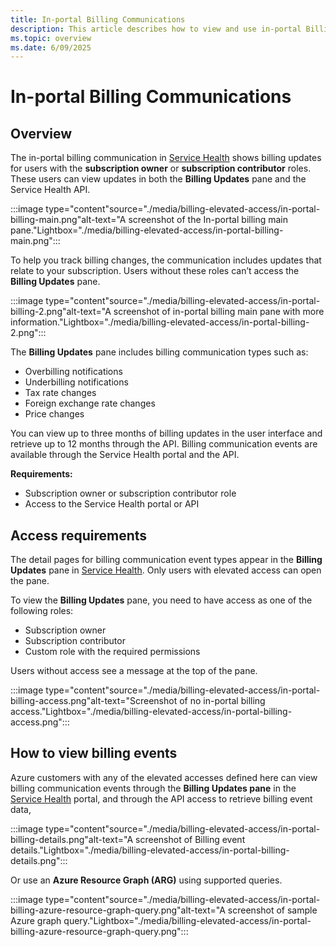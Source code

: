 ```yaml
---
title: In-portal Billing Communications
description: This article describes how to view and use in-portal Billing communications
ms.topic: overview
ms.date: 6/09/2025
---
```


# In-portal Billing Communications

## Overview

The in-portal billing communication in [Service Health](service-health-overview.md) shows billing updates for users with the **subscription owner** or **subscription contributor** roles. These users can view updates in both the **Billing Updates** pane and the Service Health API.

:::image type="content"source="./media/billing-elevated-access/in-portal-billing-main.png"alt-text="A screenshot of the In-portal billing main pane."Lightbox="./media/billing-elevated-access/in-portal-billing-main.png":::


To help you track billing changes, the communication includes updates that relate to your subscription. Users without these roles can’t access the **Billing Updates** pane.

:::image type="content"source="./media/billing-elevated-access/in-portal-billing-2.png"alt-text="A screenshot of in-portal billing main pane with more information."Lightbox="./media/billing-elevated-access/in-portal-billing-2.png":::


The **Billing Updates** pane includes billing communication types such as:

- Overbilling notifications
- Underbilling notifications
- Tax rate changes
- Foreign exchange rate changes
- Price changes

You can view up to three months of billing updates in the user interface and retrieve up to 12 months through the API. Billing communication events are available through the Service Health portal and the API.

**Requirements:**

- Subscription owner or subscription contributor role
- Access to the Service Health portal or API


## Access requirements

The detail pages for billing communication event types appear in the **Billing Updates** pane in [Service Health](service-health-overview.md). Only users with elevated access can open the pane.

To view the **Billing Updates** pane, you need to have access as one of the following roles:

- Subscription owner
- Subscription contributor
- Custom role with the required permissions

Users without access see a message at the top of the pane.

:::image type="content"source="./media/billing-elevated-access/in-portal-billing-access.png"alt-text="Screenshot of no in-portal billing access."Lightbox="./media/billing-elevated-access/in-portal-billing-access.png":::

## How to view billing events

Azure customers with any of the elevated accesses defined here can view billing communication events through the **Billing Updates pane**  in the [Service Health](service-health-overview.md) portal, and through the API access to retrieve billing event data,
  
:::image type="content"source="./media/billing-elevated-access/in-portal-billing-details.png"alt-text="A screenshot of Billing event details."Lightbox="./media/billing-elevated-access/in-portal-billing-details.png":::

Or use an **Azure Resource Graph (ARG)** using supported queries.
  
:::image type="content"source="./media/billing-elevated-access/in-portal-billing-azure-resource-graph-query.png"alt-text="A screenshot of sample Azure graph query."Lightbox="./media/billing-elevated-access/in-portal-billing-azure-resource-graph-query.png":::

